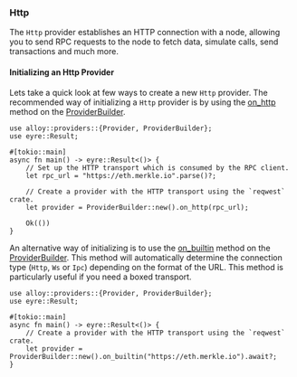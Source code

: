 ### Http

The `Http` provider establishes an HTTP connection with a node, allowing you to send RPC requests to the node to fetch data, simulate calls, send transactions and much more.

#### Initializing an Http Provider

Lets take a quick look at few ways to create a new `Http` provider. The recommended way of initializing a `Http` provider is by using the [on_http](https://alloy-rs.github.io/alloy/alloy_provider/builder/struct.ProviderBuilder.html#method.on_http) method on the [ProviderBuilder](https://alloy-rs.github.io/alloy/alloy_provider/builder/struct.ProviderBuilder.html).

```rust,ignore
use alloy::providers::{Provider, ProviderBuilder};
use eyre::Result;

#[tokio::main]
async fn main() -> eyre::Result<()> {
    // Set up the HTTP transport which is consumed by the RPC client.
    let rpc_url = "https://eth.merkle.io".parse()?;

    // Create a provider with the HTTP transport using the `reqwest` crate.
    let provider = ProviderBuilder::new().on_http(rpc_url);

    Ok(())
}
```

An alternative way of initializing is to use the [on_builtin](https://alloy-rs.github.io/alloy/alloy_provider/builder/struct.ProviderBuilder.html#method.on_builtin) method on the [ProviderBuilder](https://alloy-rs.github.io/alloy/alloy_provider/builder/struct.ProviderBuilder.html). This method will automatically determine the connection type (`Http`, `Ws` or `Ipc`) depending on the format of the URL. This method is particularly useful if you need a boxed transport.

```rust,ignore
use alloy::providers::{Provider, ProviderBuilder};
use eyre::Result;

#[tokio::main]
async fn main() -> eyre::Result<()> {
    // Create a provider with the HTTP transport using the `reqwest` crate.
    let provider = ProviderBuilder::new().on_builtin("https://eth.merkle.io").await?;
}
```